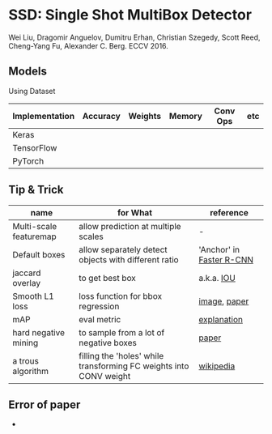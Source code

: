 # SSD: Single Shot MultiBox Detector
Wei Liu, Dragomir Anguelov, Dumitru Erhan, Christian Szegedy, Scott Reed, Cheng-Yang Fu, Alexander C. Berg. ECCV 2016.

## Models

Using Dataset

| Implementation | Accuracy | Weights | Memory | Conv Ops | etc |
|---|---|---|---|---|---|
| Keras |   |   |  |   |    |
| TensorFlow |   |   |  |   |   |
| PyTorch |   |   | |   |   |

## Tip & Trick

| name | for What | reference |
| ---  | ---      |    ---    |
| Multi-scale featuremap | allow prediction at multiple scales |  -  |
| Default boxes | allow separately detect objects with different ratio |  'Anchor' in [Faster R-CNN](https://arxiv.org/pdf/1506.01497.pdf)  |
|  jaccard overlay  |  to get best box   |  a.k.a. [IOU](https://cdn-images-1.medium.com/max/800/1*_Xf5FUbuUgq8GNyITM3Dwg.png)  |
|   Smooth L1 loss   |  loss function for bbox regression  |  [image](https://www.researchgate.net/publication/322582664/figure/fig5/AS:584361460121600@1516334037062/The-curve-of-the-Smooth-L1-loss.png), [paper](https://arxiv.org/abs/1504.08083)       |
| mAP | eval metric | [explanation](https://medium.com/@jonathan_hui/map-mean-average-precision-for-object-detection-45c121a31173) |
| hard negative mining | to sample from a lot of negative boxes | [paper](https://arxiv.org/pdf/1604.03540.pdf) |
|  a trous algorithm  | filling the 'holes' while transforming FC weights into CONV weight | [wikipedia](https://en.wikipedia.org/wiki/Stationary_wavelet_transform) |

## Error of paper
- 
